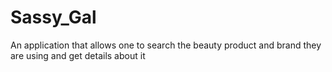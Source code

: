 # Sassy_Gal
An application that allows one to search the beauty product and brand they are using and get details about it
